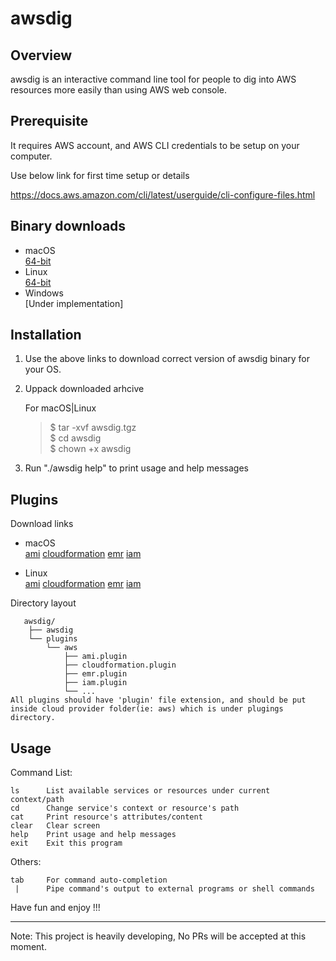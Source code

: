 # awsdig

## Overview

awsdig is an interactive command line tool for people to dig into AWS resources more easily than using AWS web console. 

## Prerequisite
It requires AWS account, and AWS CLI credentials to be setup on your computer.

Use below link for first time setup or details

https://docs.aws.amazon.com/cli/latest/userguide/cli-configure-files.html

## Binary downloads

* macOS \
  [64-bit](https://drive.google.com/uc?export=download&id=1NXPTuuTF2u72fehHL0SCB4B9PmQd_NwB)
* Linux \
  [64-bit](https://drive.google.com/uc?export=download&id=1h1QfVWkgJry7lJO_QnaTTxh2oAgsl7Ne)
* Windows \
  [Under implementation]

## Installation
1. Use the above links to download correct version of awsdig binary for your OS.
2. Uppack downloaded arhcive

   For macOS|Linux
   > $ tar -xvf awsdig.tgz \
   > $ cd awsdig \
   > $ chown +x awsdig

3. Run "./awsdig help" to print usage and help messages

## Plugins

Download links
* macOS \
  [ami](https://drive.google.com/uc?export=download&id=17Jp9vlhhDki6_yNgXKMBHvMVeEcWeJ7Q)
  [cloudformation](https://drive.google.com/uc?export=download&id=1jElLafFCoLvjKL1WI7lHkyfXQGR6B4y8)
  [emr](https://drive.google.com/uc?export=download&id=15foHYERbIGbU9s-vEm1DBjJxwSP0dpDz)
  [iam](https://drive.google.com/uc?export=download&id=1Dm1b3SOfRJsUZJYL1CyPVm8kuTaYEe98)

* Linux \
  [ami](https://drive.google.com/uc?export=download&id=1xwPu9ATGvwzSxu_nPVc-MOMV3XanPiDw)
  [cloudformation](https://drive.google.com/uc?export=download&id=1jUdv_WrmCFniwU9h-m_TvAB0W2WUTLWC)
  [emr](https://drive.google.com/uc?export=download&id=1ltZxRLPtZOS_ra_W2RWuBNvTH0mtUZiF)
  [iam](https://drive.google.com/uc?export=download&id=1CnA93jvkiHcHJdKw5f1Ik_uqYW9wmak6)

Directory layout

       awsdig/
        ├── awsdig
        └── plugins
            └── aws
                ├── ami.plugin
                ├── cloudformation.plugin
                ├── emr.plugin
                ├── iam.plugin
                └── ...
    All plugins should have 'plugin' file extension, and should be put inside cloud provider folder(ie: aws) which is under plugings directory.

## Usage

Command List:

    ls      List available services or resources under current context/path
    cd      Change service's context or resource's path
    cat     Print resource's attributes/content
    clear   Clear screen
    help    Print usage and help messages
    exit    Exit this program

Others:

    tab     For command auto-completion
     |      Pipe command's output to external programs or shell commands


Have fun and enjoy !!!


-----
Note: This project is heavily developing, No PRs will be accepted at this moment.
